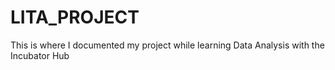 # LITA_PROJECT
This is where I documented my project while learning Data Analysis with the Incubator Hub
